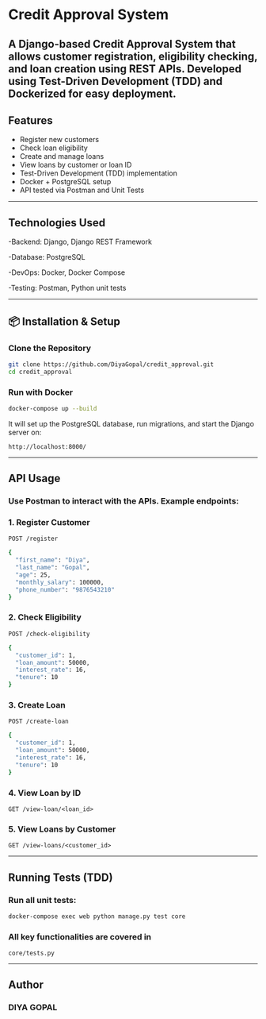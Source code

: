#  Credit Approval System

A Django-based Credit Approval System that allows customer registration, eligibility checking, and loan creation using REST APIs. Developed using Test-Driven Development (TDD) and Dockerized for easy deployment.
---

##  Features

- Register new customers
- Check loan eligibility
- Create and manage loans
- View loans by customer or loan ID
- Test-Driven Development (TDD) implementation
- Docker + PostgreSQL setup
- API tested via Postman and Unit Tests

---

##  Technologies Used

-Backend: Django, Django REST Framework

-Database: PostgreSQL

-DevOps: Docker, Docker Compose

-Testing: Postman, Python unit tests

---


## 📦 Installation & Setup

###  Clone the Repository

```bash
git clone https://github.com/DiyaGopal/credit_approval.git
cd credit_approval
```

### Run with Docker

```bash
docker-compose up --build
```
It will set up the PostgreSQL database, run migrations, and start the Django server on: 
```
http://localhost:8000/
```
---

## API Usage

### Use Postman to interact with the APIs. Example endpoints:
### 1. Register Customer
```
POST /register
```
```bash
{
  "first_name": "Diya",
  "last_name": "Gopal",
  "age": 25,
  "monthly_salary": 100000,
  "phone_number": "9876543210"
}
```

### 2. Check Eligibility
```
POST /check-eligibility
```
```bash
{
  "customer_id": 1,
  "loan_amount": 50000,
  "interest_rate": 16,
  "tenure": 10
}
```

### 3. Create Loan
```
POST /create-loan
```
```bash
{
  "customer_id": 1,
  "loan_amount": 50000,
  "interest_rate": 16,
  "tenure": 10
}
```

### 4. View Loan by ID
```
GET /view-loan/<loan_id>
```

### 5. View Loans by Customer
```
GET /view-loans/<customer_id>
```
---

## Running Tests (TDD)

### Run all unit tests:
```bash
docker-compose exec web python manage.py test core
```
### All key functionalities are covered in
```
core/tests.py
```

---

## Author
### DIYA GOPAL



